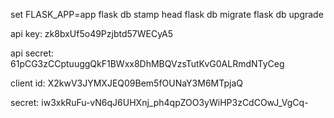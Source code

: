 set FLASK_APP=app
flask db stamp head
flask db migrate
flask db upgrade



api key: zk8bxUf5o49Pzjbtd57WECyA5

api secret: 61pCG3zCCptuuggQkF1BWxx8DhMBQVzsTutKvG0ALRmdNTyCeg



client id: X2kwV3JYMXJEQ09Bem5fOUNaY3M6MTpjaQ

secret: iw3xkRuFu-vN6qJ6UHXnj_ph4qpZOO3yWiHP3zCdCOwJ_VgCq-